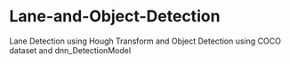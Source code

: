 # Lane-and-Object-Detection
Lane Detection using Hough Transform and Object Detection using COCO dataset and dnn_DetectionModel
